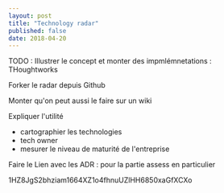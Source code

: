 ```yaml
---
layout: post
title: "Technology radar"
published: false
date: 2018-04-20
---
```


TODO : Illustrer le concept et monter des impmlémnetations : THoughtworks

Forker le radar depuis Github

Monter qu'on peut aussi le faire sur un wiki

Expliquer l'utilité
* cartographier les technologies
* tech owner
* mesurer le niveau de maturité de l'entreprise

Faire le Lien avec les ADR : pour la partie assess en particulier

1HZ8JgS2bhziam1664XZ1o4fhnuUZlHH6850xaGfXCXo